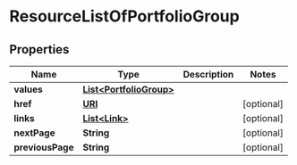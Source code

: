 

# ResourceListOfPortfolioGroup

## Properties

Name | Type | Description | Notes
------------ | ------------- | ------------- | -------------
**values** | [**List&lt;PortfolioGroup&gt;**](PortfolioGroup.md) |  | 
**href** | [**URI**](URI.md) |  |  [optional]
**links** | [**List&lt;Link&gt;**](Link.md) |  |  [optional]
**nextPage** | **String** |  |  [optional]
**previousPage** | **String** |  |  [optional]




